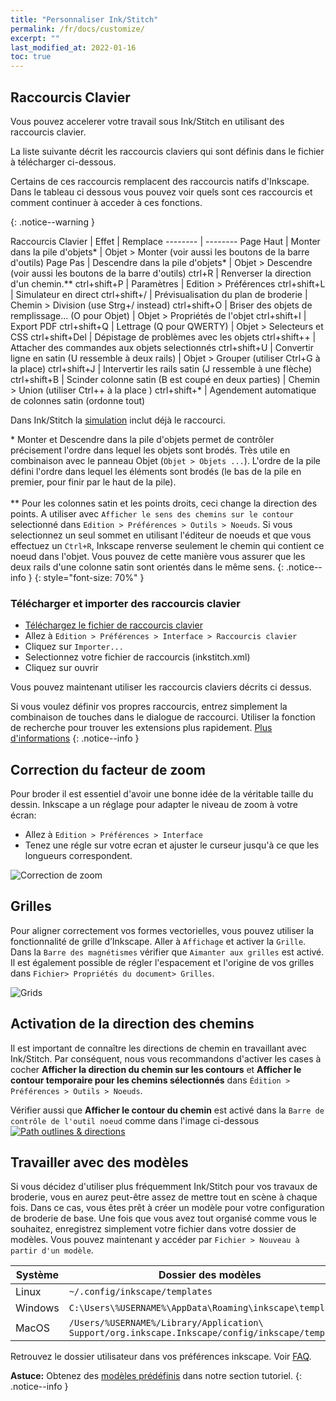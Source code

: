 ```yaml
---
title: "Personnaliser Ink/Stitch"
permalink: /fr/docs/customize/
excerpt: ""
last_modified_at: 2022-01-16
toc: true
---
```

## Raccourcis Clavier

Vous pouvez accelerer votre travail sous Ink/Stitch en utilisant des raccourcis clavier.

La liste suivante décrit les raccourcis claviers qui sont définis dans le fichier à télécharger ci-dessous.

Certains de ces raccourcis remplacent des raccourcis natifs d'Inkscape. Dans le tableau ci dessous vous pouvez voir quels sont ces raccourcis et  comment continuer à acceder à ces fonctions.


{: .notice--warning }

Raccourcis&nbsp;Clavier | Effet | Remplace
-------- | --------
<key>Page Haut</key>                          | Monter dans la pile d'objets* | Objet > Monter (voir aussi les boutons de la barre d'outils)
<key>Page Pas </key>                          | Descendre dans la pile d'objets* | Objet > Descendre (voir aussi les boutons de la barre d'outils)
<key>ctrl</key>+<key>R</key>                  | Renverser la direction d'un chemin.**
<key>ctrl</key>+<key>shift</key>+<key>P</key> | Paramètres | Edition > Préférences
<key>ctrl</key>+<key>shift</key>+<key>L</key> | Simulateur en direct
<key>ctrl</key>+<key>shift</key>+<key>/</key> | Prévisualisation du plan de broderie  | Chemin > Division (use Strg+/ instead)
<key>ctrl</key>+<key>shift</key>+<key>O</key> | Briser des objets de remplissage... (O  pour Objet) | Objet > Propriétés de l'objet
<key>ctrl</key>+<key>shift</key>+<key>I</key> | Export PDF 
<key>ctrl</key>+<key>shift</key>+<key>Q</key> | Lettrage (Q pour QWERTY) | Objet > Selecteurs et CSS
<span style="white-space: nowrap;"><key>ctrl</key>+<key>shift</key>+<key>Del</key></span> | Dépistage de problèmes avec les objets
<key>ctrl</key>+<key>shift</key>+<key>+</key> | Attacher des commandes aux objets selectionnés
<key>ctrl</key>+<key>shift</key>+<key>U</key> | Convertir ligne en satin  (U ressemble à deux rails) | Objet > Grouper (utiliser Ctrl+G à la place)
<key>ctrl</key>+<key>shift</key>+<key>J</key> | Intervertir les rails satin  (J ressemble à une flèche)
<key>ctrl</key>+<key>shift</key>+<key>B</key> | Scinder colonne satin  (B est coupé en deux parties) | Chemin > Union (utiliser Ctrl++ à la place )
<key>ctrl</key>+<key>shift</key>+<key>*</key> | Agendement automatique de colonnes satin (ordonne tout)

Dans Ink/Stitch la [simulation](/fr/docs/visualize/) inclut déjà le raccourci.

\* Monter et Descendre dans la pile d'objets permet de contrôler précisement l'ordre dans lequel les objets sont brodés. Très utile en combinaison avec le panneau Objet (`Objet > Objets ...`).  L'ordre de la pile défini l'ordre dans lequel les éléments sont brodés (le bas de la pile en premier, pour finir par le haut de la pile).<br><br>** Pour les colonnes satin et les points droits, ceci change la direction des points. A utiliser avec `Afficher le sens des chemins sur le contour` selectionné dans `Edition > Préférences > Outils > Noeuds`. Si vous selectionnez un seul sommet en utilisant l'éditeur de noeuds et que vous effectuez un `Ctrl+R`, Inkscape renverse seulement le chemin qui contient ce noeud dans l'objet. Vous pouvez de cette manière vous assurer que les deux rails d'une colonne satin sont orientés dans le même sens.
{: .notice--info }
{: style="font-size: 70%" }

### Télécharger et importer des raccourcis clavier

* [Téléchargez le fichier de raccourcis clavier](/assets/files/inkstitch.xml)
* Allez à  `Edition > Préférences > Interface > Raccourcis clavier`
* Cliquez sur  `Importer...`
* Selectionnez votre fichier de raccourcis (inkstitch.xml)
* Cliquez sur ouvrir 

Vous pouvez maintenant utiliser les raccourcis claviers décrits ci dessus.

Si vous voulez définir vos propres raccourcis, entrez simplement la combinaison de touches dans le dialogue de raccourci.
Utiliser la fonction de recherche pour trouver les extensions plus rapidement. [Plus d'informations](http://wiki.inkscape.org/wiki/index.php/Customizing_Inkscape)
{: .notice--info }

## Correction du facteur de zoom
Pour broder il est essentiel d'avoir une bonne idée de la véritable taille du dessin. Inkscape a un réglage pour adapter le niveau de zoom à votre écran:

* Allez à `Edition > Préférences > Interface`
* Tenez une régle sur votre ecran et ajuster le curseur jusqu'à ce que les longueurs correspondent.
 
![Correction de zoom](/assets/images/docs/fr/customize-zoom-correction.png)

## Grilles
Pour aligner correctement vos formes vectorielles, vous pouvez utiliser la fonctionnalité de grille d’Inkscape. Aller à  `Affichage` et activer  la `Grille`. Dans la `Barre des magnétismes` vérifier que `Aimanter aux grilles` est activé. Il est également possible de régler l'espacement et l'origine de vos grilles dans `Fichier> Propriétés du document> Grilles`.

![Grids](https://user-images.githubusercontent.com/11083514/40359052-414d3554-5db9-11e8-8b49-3be75c5e9732.png)

## Activation de la direction des chemins

Il est important de connaître les directions de chemin en travaillant avec Ink/Stitch. Par conséquent, nous vous recommandons d'activer les cases à cocher **Afficher la direction du chemin sur les contours** et **Afficher le contour temporaire pour les chemins sélectionnés** dans `Édition > Préférences > Outils > Noeuds`.

Vérifier aussi que **Afficher le contour du chemin** est activé dans la  `Barre de contrôle de l'outil noeud` comme dans l'image ci-dessous
[![Path outlines & directions](https://user-images.githubusercontent.com/11083514/40360721-f294ef0a-5dbe-11e8-9d4d-98f469ff1fba.png)](https://user-images.githubusercontent.com/11083514/40360721-f294ef0a-5dbe-11e8-9d4d-98f469ff1fba.png)

## Travailler avec des modèles

Si vous décidez d'utiliser plus fréquemment Ink/Stitch pour vos travaux de broderie, vous en aurez peut-être assez de mettre tout en scène à chaque fois. Dans ce cas, vous êtes prêt à créer un modèle pour votre configuration de broderie de base. Une fois que vous avez tout organisé comme vous le souhaitez, enregistrez simplement votre fichier dans votre dossier de modèles. Vous pouvez maintenant y accéder par `Fichier > Nouveau à partir d'un modèle`.

Système|Dossier des modèles
---|---
Linux|`~/.config/inkscape/templates`
Windows|`C:\Users\%USERNAME%\AppData\Roaming\inkscape\templates`
MacOS|`/Users/%USERNAME%/Library/Application\ Support/org.inkscape.Inkscape/config/inkscape/templates`

Retrouvez le dossier utilisateur dans vos préférences inkscape. Voir [FAQ](/fr/docs/faq/#jai-t%C3%A9l%C3%A9charg%C3%A9-et-d%C3%A9compress%C3%A9-la-derni%C3%A8re-version-o%C3%B9-je-la-mets).

**Astuce:** Obtenez des [modèles prédéfinis](/fr/tutorials/resources/templates/) dans notre section tutoriel.
{: .notice--info }

